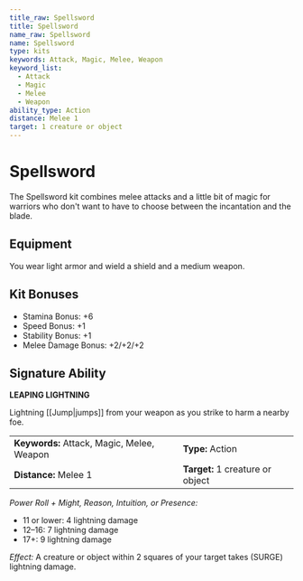 ```yaml
---
title_raw: Spellsword
title: Spellsword
name_raw: Spellsword
name: Spellsword
type: kits
keywords: Attack, Magic, Melee, Weapon
keyword_list:
  - Attack
  - Magic
  - Melee
  - Weapon
ability_type: Action
distance: Melee 1
target: 1 creature or object
---
```


# Spellsword

The Spellsword kit combines melee attacks and a little bit of magic for warriors who don't want to have to choose between the incantation and the blade.

## Equipment

You wear light armor and wield a shield and a medium weapon.

## Kit Bonuses

- Stamina Bonus: +6
- Speed Bonus: +1
- Stability Bonus: +1
- Melee Damage Bonus: +2/+2/+2

## Signature Ability

**LEAPING LIGHTNING**

Lightning [[Jump|jumps]] from your weapon as you strike to harm a nearby foe.

|                                            |                                  |
| :----------------------------------------- | :------------------------------- |
| **Keywords:** Attack, Magic, Melee, Weapon | **Type:** Action                 |
| **Distance:** Melee 1                      | **Target:** 1 creature or object |

*Power Roll + Might, Reason, Intuition, or Presence:*

- 11 or lower: 4 lightning damage
- 12–16: 7 lightning damage
- 17+: 9 lightning damage

*Effect:* A creature or object within 2 squares of your target takes (SURGE) lightning damage.
